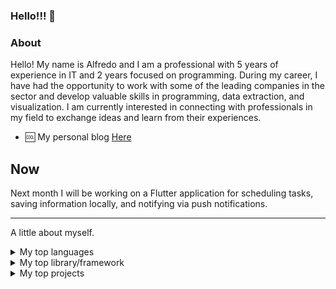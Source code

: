 ### Hello!!! 👋

### About

Hello! My name is Alfredo and I am a professional with 5 years of experience in IT and 2 years focused on programming. During my career, I have had the opportunity to work with some of the leading companies in the sector and develop valuable skills in programming, data extraction, and visualization. I am currently interested in connecting with professionals in my field to exchange ideas and learn from their experiences.

* :cool: My personal blog <a href="https://www.alfredohjr.com.br" target="_blank">Here</a>

## Now

Next month I will be working on a Flutter application for scheduling tasks, saving information locally, and notifying via push notifications.

---

A little about myself.

<details>
  <summary>My top languages</summary>

| Rank | Language      |
|-----:|---------------|
|     1|         Python|
|     2|            SQL|
|     3|     JavaScript|

</details>

<details>
  <summary>My top library/framework</summary>

| Rank | Language      |
|-----:|---------------|
|     1|         Pandas|
|     2|          React|
|     3|         NextJs|
|     4|         Django|

</details>

<details>
  <summary>My top projects</summary>

| Rank | Name            | Language           | Description                                                       |
|-----:|-----------------|--------------------|-------------------------------------------------------------------|
|     1| djangotheforcebe| Python/Django      | The small project with a shop aplication backend                  |
|     2|      mySandBoxV5| Python/Django      | Main functions write in python, send email, format excel and more |
|     3|  nextmyportfolio| JavaScript/Nextjs  | My portfolio, all in NextJs                                       |
|     4|       mytodolist| Flutter            | Study about flutter                                               |
|     5|      ReadBovespa| Python             | The small script to read data from bovespa                        |

</details>
